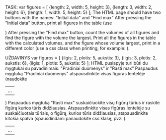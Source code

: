 TASK:
var figures = [
{length: 2, width: 5, height: 3},
{length: 3, width: 2, height: 6},
{length: 1, width: 5, height: 5}
];
The HTML page should have two buttons with the names: "Initial data" and "Find max"
After pressing the "Initial data" button, print all figures in the table (use
<table>)
After pressing the "Find max" button, count the volumes of all figures and find the figure with the volume
the largest. Print all the figures in the table with the calculated volumes, and the figure whose volume
largest, print in a different color (use a css class when printing, for example: <td
class=“red”>…</td>).

UŽDAVINYS
var figuros = [
{ilgis: 2, plotis: 5, aukstis: 3},
{ilgis: 3, plotis: 2, aukstis: 6},
{ilgis: 1, plotis: 5, aukstis: 5}
];
HTML puslapyje turi būti du mygtukai su pavadinimais: "Pradiniai duomenys" ir "Rasti max”
Paspaudus mygtuką "Pradiniai duomenys" atspausdinkite visas figūras lentelėje (naudokite
<table>)
Paspaudus mygtuką "Rasti max" suskaičiuokite visų figūrų tūrius ir raskite figūrą kurios tūris
didžiausias. Atspausdinkite visas figūras lentelėje su suskaičiuotais tūriais, o figūrą, kurios tūris
didžiausias, atspausdinkite kitokia spalva (spausdindami panaudokite css klasę, pvz: <td
class=“raudona”>…</td>).